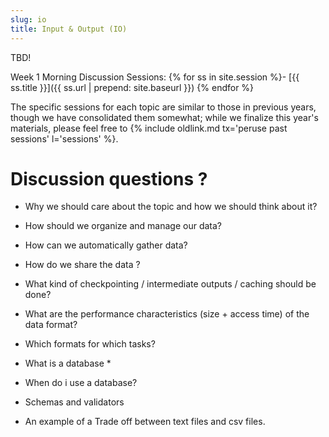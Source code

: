 ```yaml
---
slug: io
title: Input & Output (IO)
---
```


TBD!

Week 1 Morning Discussion Sessions:
{% for ss in site.session %}- [{{ ss.title }}]({{ ss.url | prepend: site.baseurl }})
{% endfor %}

The specific sessions for each topic are similar to those in previous years, though we have consolidated them somewhat; while we finalize this year's materials, please feel free to {% include oldlink.md tx='peruse past sessions' l='sessions' %}.
# Discussion questions ?
* Why we should care about the topic and how we should think about it?  

    <!--
    
    Scientific research requires the use of data in modelling so as to predict progression and future burden of diseases as an example. It is difficult to draw conclusions   
    without output of simulated data in scientific research.
    
    -->
* How should we organize and manage our data? 

 <!--
# Discuss the main principles relating to organising your data:
• You can quickly find your data and related records when you need to
• Your data and related records are kept secure
• Your data and related records are accessible to the relevant people, e.g. collaborators, research
funders, other users
• Your data and related records are disposed of correctly at the end of a project. 
    -->
* How can we automatically gather data? 

    <!--
No content as yet
    -->
    
* How do we capture / document data cleaning / curation / reshaping process?  

     <!--
    No content as yet
    --> 

* How do we share the data ?

    <!--
Examples:
Deposit data in an appropriate Data Repository.
Post on the project's or institution's web site so data can be accessed globally.
    -->

* For outputs: how do we make them repeatable (including stochastic ones).?

     <!--
    No content as yet
    -->
    
* What kind of checkpointing / intermediate outputs / caching should be done? 

     <!--
    No content as yet
    -->
* What are the performance characteristics (size + access time) of the data format?

     <!--
    No content as yet
    -->
    
* Which formats for which tasks?
    

     <!--
     Discuss the basis of input formats
     
    1.Size and characteristics of the data
    -Discuss how text files impact the perfomance of your system because they have to be parsed every time. Text files also    
    have an implicit format (each column is a certain value) and if you are not careful documenting this, it can cause problems down the line.
    -Columar formats offer advantage in terms of query speed e.g Select query to search
    -Knowing and the preparedness for Schema evolution as a result of the data changing(addition of new columns). Certain file formats handle schema evolution very well.
    
    2.Project infrastructure
    -Looking at the technologies you’ve chosen to use, and their characteristics; this includes tools used for ETL(Extract, Transform and Load) processes as wells as tools used to   
    query and analyze the data.  
    This information will help you figure out which format you’re able to use.
    
    3.Use case scenarios
    -decision on which format to use should be based on your specific use cases and systems.the idea is to improve on the speed of reading and writing data.
    -To optimise query perfomance it is important to have columnar data so that searches can be done based on the column criteria. Searching all columns results in more time for  
     output generation.
     
    -->
    

* What is a database * 

<!--
* A database consists of a number of interrelated tables. 
* Each table has a number of records which are used to represent real world objects.
* Each record has a number of fields which are data items used to specify a characteristic of the record. Examples of fields
  (Name, gender and age) with structures to specify the types of data per each field e.g (integer, Characters,)  
* A database management system is a Relational Database Management System (RDBMS) if different tables are related to each other by  
  common fields, so that information from several tables can be combined.
-->
* When do i use a database?

<!--
* When we want to store and retrieve information. Databases guarantee persistent, reliable access to the data and provide the  
    ability to co-relate data that gets produced in different areas to understand relationships, generate reports to predict trends  
    for the future.  (https://dzone.com/articles/what-are-databases-used-for)    
* Databases are critical to delivering the immediate, personalized, data-driven applications and real-time analytics.  
-->
* Schemas and validators

<!--No content as yet-->
* An example of a Trade off between text files and csv files.

<!--
*Text File
* Lack of standards:  
- No standard way to specify data format. No standard way to express “special characters”.  
* Inefficiency:  
- Can lead to massive redundancy (repetition of values). Speed of access and space efficiency for large data sets.  Difficult to store “non-rectangular” data sets.  
* Lack of data integrity:
- lack of data integrity measures
 
```
![Caption for the picture.]() 

```
Consider a data set collected on two families from the above figure 1.1 .What would this look like as a flat file?  
One possible comma-delimited format is shown below:  
```
John,33,male,Julia,32,female,Jack,6,male
John,33,male,Julia,32,female,Jill,4,female
John,33,male,Julia,32,female,John jnr,2,male
David,45,male,Debbie,42,female,Donald,16,male
David,45,male,Debbie,42,female,Dianne,12,female

```
* Firstly, it is not efficient; the parent information is repeated over and over again.

* Disadvantages of plain CSV files

Just the storage of this number of files presents a challenge:
1.	Storing these files in one directory would cause confusion making it difficult to find files and would make it   
    difficult to remove or modify files.
2.	The next problem is how to name these files. Choosing file names is a form of documentation; the name of the file   should clearly describe the contents of the file, or at least distinguish the contents of the file from the contents of other files in the same directory.
4.  Another thing to consider is how the files will be ordered in directory listings; will it be easy to browse a list of the files in a directory and find the file we want?

# Balance between plain text and human readable string data
* All data can be parsed by a suitably equipped and programmed computer or machine; reasons for choosing binary formats over text formats  
  usually center on issues of storage space, as a binary representation usually takes up fewer bytes of storage, and efficiency of access (input and output) without parsing or conversion.
-->

<!-- End of Io Discussion Session Material @Perceval-->






<!--Material from previous presentations-->
<!--

## Communicating with the outside world
 - examples?

## Important context
 - interactive, human user?
 - quick and dirty?
 - need for speed?
 - rigid specification?

## The options
 {% comment %}
 - STDIO
 - ad hoc text
 - csv, tab, etc.
 - HTML, XML, JSON, etc.
 - binary
 - database
 - specialized file formats (e.g., tiff, hdf5, docx)
{% endcomment %}

 Spend 15-20 minutes researching one of the following topics (to be assigned).
 Write down your answers and be prepared to tell the class what you found.
 1. What are standard out and standard error?  What's the difference, and how 
 do you write to them on the command line and in [your language here].
 2. What is a markup language, and what are some examples?  What advantages
 and disadvantages do markup languages have over simple text?
 3. In your own words, what is database normalization?  What's the point?
 4. Choose a specialized file format, explain when it should be used,
 and what advantage it has over plain text.  

## Parsers
 - existing, established
 - making your own (use the standard, write tests, be fastidious)

{% comment %}
Making choices about input formats: raw text, structured text (e.g., csv),
binary, databases.

What should be input?  Obviously empirical data - slightly less obvious
simulation parameters, even less obvious analysis configuration parameters.
However, often very valuable to be able to have configuration of setup / results
as an input.  Importance of random seed as input.

Making choices about output.  Checkpointing.  Value of checkpointing to debugging,
but also scaling up to supercomputer approaches, use in alternative analysis /
visualization streams or handing off to other researchers.  What to save as
interim results.

What to save as "final" results, and how to save it.  Value of having simulation
outputs AND separate visualization, not just final plots.
{% endcomment %}
-->
<!--Material from past presentations -->